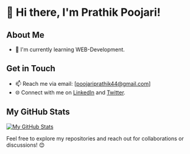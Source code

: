 # 👋 Hi there, I'm Prathik Poojari! 

## About Me

- 🌱 I'm currently learning WEB-Development.
  

## Get in Touch
- 📫 Reach me via email: [poojariprathik44@gmail.com]
- 🌐 Connect with me on [LinkedIn](www.linkedin.com/in/poojariprathik44) and [Twitter](https://twitter.com/prathik_44).

## My GitHub Stats
[![My GitHub Stats](https://github-readme-stats.vercel.app/api?username=prathikpoojari&show_icons=true&theme=radical)](https://github.com/prathikpoojari)

Feel free to explore my repositories and reach out for collaborations or discussions! 😊
